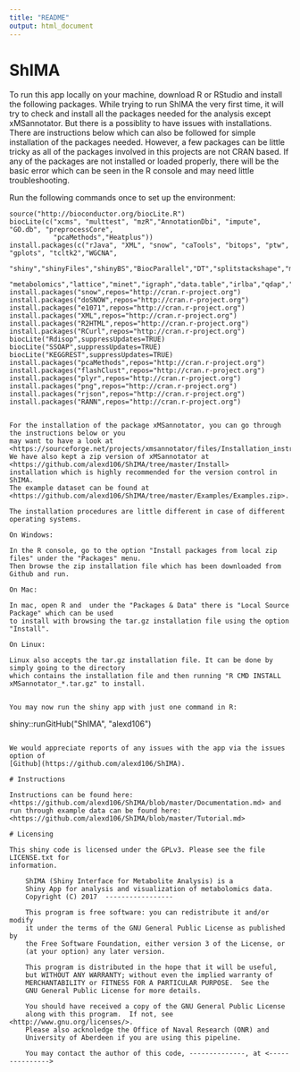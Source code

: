 ```yaml
---
title: "README"
output: html_document
---
```



# ShIMA 


<Github>

To run this app locally on your machine, download R or RStudio and install the following packages. While trying to run ShIMA the very first time, it will try to check and install all the packages needed for the analysis except xMSannotator. But there is a possiblity to have issues with installations. There are instructions below which can also be followed for simple installation of the packages needed. However, a few packages can be little tricky as all of the packages involved in this projects are not CRAN based. If any of the packages are not installed or loaded properly, there will be the basic error which can be seen in the R console and may need little troubleshooting. 

Run the following commands once to set up the environment:
```
source("http://bioconductor.org/biocLite.R")
biocLite(c("xcms", "multtest", "mzR","AnnotationDbi", "impute", "GO.db", "preprocessCore",
           "pcaMethods","Heatplus"))
install.packages(c("rJava", "XML", "snow", "caTools", "bitops", "ptw", "gplots", "tcltk2","WGCNA", 
                   "shiny","shinyFiles","shinyBS","BiocParallel","DT","splitstackshape","mixOmics",
                   "metabolomics","lattice","minet","igraph","data.table","irlba","qdap","Matrix"))
install.packages("snow",repos="http://cran.r-project.org")
install.packages("doSNOW",repos="http://cran.r-project.org")
install.packages("e1071",repos="http://cran.r-project.org")
install.packages("XML",repos="http://cran.r-project.org")
install.packages("R2HTML",repos="http://cran.r-project.org")
install.packages("RCurl",repos="http://cran.r-project.org")
biocLite("Rdisop",suppressUpdates=TRUE)
biocLite("SSOAP",suppressUpdates=TRUE)
biocLite("KEGGREST",suppressUpdates=TRUE)
install.packages("pcaMethods",repos="http://cran.r-project.org")
install.packages("flashClust",repos="http://cran.r-project.org")
install.packages("plyr",repos="http://cran.r-project.org")
install.packages("png",repos="http://cran.r-project.org")
install.packages("rjson",repos="http://cran.r-project.org")
install.packages("RANN",repos="http://cran.r-project.org")


For the installation of the package xMSannotator, you can go through the instructions below or you 
may want to have a look at 
<https://sourceforge.net/projects/xmsannotator/files/Installation_instructions_xMSannotator.txt/download>. 
We have also kept a zip version of xMSannotator at <https://github.com/alexd106/ShIMA/tree/master/Install> 
installation which is highly recommended for the version control in ShIMA.
The example dataset can be found at <https://github.com/alexd106/ShIMA/tree/master/Examples/Examples.zip>.

The installation procedures are little different in case of different operating systems. 

On Windows:

In the R console, go to the option "Install packages from local zip files" under the "Packages" menu. 
Then browse the zip installation file which has been downloaded from Github and run.

On Mac:

In mac, open R and  under the "Packages & Data" there is "Local Source Package" which can be used 
to install with browsing the tar.gz installation file using the option "Install".

On Linux:

Linux also accepts the tar.gz installation file. It can be done by simply going to the directory 
which contains the installation file and then running "R CMD INSTALL xMSannotator_*.tar.gz" to install.


You may now run the shiny app with just one command in R:

```
shiny::runGitHub("ShIMA", "alexd106")
```

We would appreciate reports of any issues with the app via the issues option of 
[Github](https://github.com/alexd106/ShIMA).

# Instructions

Instructions can be found here: <https://github.com/alexd106/ShIMA/blob/master/Documentation.md> and 
run through example data can be found here: <https://github.com/alexd106/ShIMA/blob/master/Tutorial.md>

# Licensing

This shiny code is licensed under the GPLv3. Please see the file LICENSE.txt for
information.

    ShIMA (Shiny Interface for Metabolite Analysis) is a
    Shiny App for analysis and visualization of metabolomics data.
    Copyright (C) 2017  -----------------

    This program is free software: you can redistribute it and/or modify
    it under the terms of the GNU General Public License as published by
    the Free Software Foundation, either version 3 of the License, or
    (at your option) any later version.

    This program is distributed in the hope that it will be useful,
    but WITHOUT ANY WARRANTY; without even the implied warranty of
    MERCHANTABILITY or FITNESS FOR A PARTICULAR PURPOSE.  See the
    GNU General Public License for more details.

    You should have received a copy of the GNU General Public License
    along with this program.  If not, see <http://www.gnu.org/licenses/>. 
    Please also acknoledge the Office of Naval Research (ONR) and 
    University of Aberdeen if you are using this pipeline.

    You may contact the author of this code, --------------, at <--------------->
    



